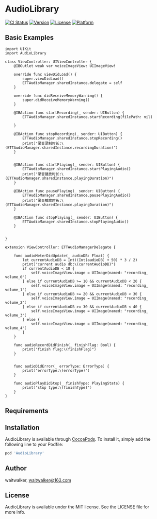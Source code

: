 # AudioLibrary

[![CI Status](https://img.shields.io/travis/waitwalker/AudioLibrary.svg?style=flat)](https://travis-ci.org/waitwalker/AudioLibrary)
[![Version](https://img.shields.io/cocoapods/v/AudioLibrary.svg?style=flat)](https://cocoapods.org/pods/AudioLibrary)
[![License](https://img.shields.io/cocoapods/l/AudioLibrary.svg?style=flat)](https://cocoapods.org/pods/AudioLibrary)
[![Platform](https://img.shields.io/cocoapods/p/AudioLibrary.svg?style=flat)](https://cocoapods.org/pods/AudioLibrary)

## Basic Examples
```
import UIKit
import AudioLibrary

class ViewController: UIViewController {
    @IBOutlet weak var voiceImageView: UIImageView!
    
    override func viewDidLoad() {
        super.viewDidLoad()
        ETTAudioManager.sharedInstance.delegate = self
    }

    override func didReceiveMemoryWarning() {
        super.didReceiveMemoryWarning()
    }

    @IBAction func startRecording(_ sender: UIButton) {
        ETTAudioManager.sharedInstance.startRecording(filePath: nil)
        
    }
    
    @IBAction func stopRecording(_ sender: UIButton) {
        ETTAudioManager.sharedInstance.stopRecording()
        print("录音录制时长:\(ETTAudioManager.sharedInstance.recordingDuration)")
    }
    
    
    @IBAction func startPlaying(_ sender: UIButton) {
        ETTAudioManager.sharedInstance.startPlayingAudio()
        print("录音播放时长:\(ETTAudioManager.sharedInstance.playingDuration)")
    }
    
    @IBAction func pausePlaying(_ sender: UIButton) {
        ETTAudioManager.sharedInstance.pausePlayingAudio()
        print("录音播放时长:\(ETTAudioManager.sharedInstance.playingDuration)")
    }
    
    @IBAction func stopPlaying(_ sender: UIButton) {
        ETTAudioManager.sharedInstance.stopPlayingAudio()
    }
    
    
}

extension ViewController: ETTAudioManagerDelegate {
    
    func audioMeterDidUpdate(_ audioDB: Float) {
        let currentAudioDB = Int((Int(audioDB) + 50) * 3 / 2)
        print("current audio db:\(currentAudioDB)")
        if currentAudioDB < 10 {
            self.voiceImageView.image = UIImage(named: "recording_ volume_0")
        } else if currentAudioDB >= 10 && currentAudioDB < 20 {
            self.voiceImageView.image = UIImage(named: "recording_ volume_1")
        } else if currentAudioDB >= 20 && currentAudioDB < 30 {
            self.voiceImageView.image = UIImage(named: "recording_ volume_2")
        } else if currentAudioDB >= 30 && currentAudioDB < 40 {
            self.voiceImageView.image = UIImage(named: "recording_ volume_3")
        } else {
            self.voiceImageView.image = UIImage(named: "recording_ volume_4")
        }
    }
    
    func audioRecordDidFinish(_ finishFlag: Bool) {
        print("finish flag:\(finishFlag)")
    }
    
    
    func audioDidError(_ errorType: ErrorType) {
        print("errorType:\(errorType)")
    }
    
    func audioPlayDidStop(_ finishType: PlayingState) {
        print("stop type:\(finishType)")
    }
}

```


## Requirements

## Installation

AudioLibrary is available through [CocoaPods](https://cocoapods.org). To install
it, simply add the following line to your Podfile:

```ruby
pod 'AudioLibrary'
```

## Author

waitwalker, waitwalker@163.com

## License

AudioLibrary is available under the MIT license. See the LICENSE file for more info.
